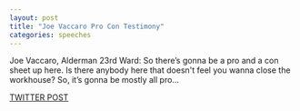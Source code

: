 ```yaml
---
layout: post
title: "Joe Vaccaro Pro Con Testimony"
categories: speeches
---
```


Joe Vaccaro, Alderman 23rd Ward: So there’s gonna be a pro and a con sheet up here. Is there anybody here that doesn't feel you wanna close the workhouse? So, it’s gonna be mostly all pro…

[TWITTER POST](https://twitter.com/StlPoliticClips/status/1386858585821429761?s=20)



